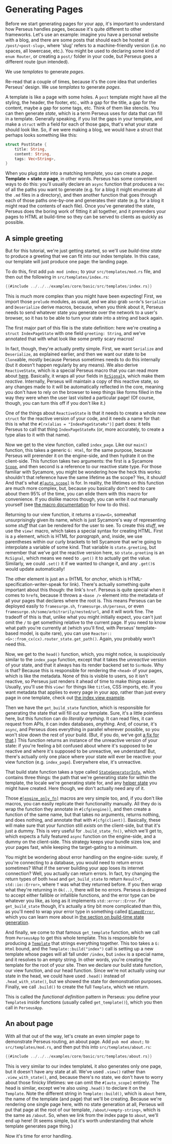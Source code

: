 # Generating Pages

Before we start generating pages for your app, it's important to understand how Perseus handles pages, because it's quite different to other frameworks. Let's use an example: imagine you have a personal website with a blog, and there are some posts that should each be hosted at `/post/<post-slug>`, where 'slug' refers to a machine-friendly version (i.e. no spaces, all lowercase, etc.). You might be used to declaring some kind of `enum Router`, or creating a `post/` folder in your code, but Perseus goes a different route (pun intended).

We use *templates* to generate *pages*.

Re-read that a couple of times, because it's the core idea that underlies Perseus' design. We use *templates* to generate *pages*.

A template is like a page with some holes. A `post` template might have all the styling, the header, the footer, etc., with a gap for the title, a gap for the content, maybe a gap for some tags, etc. Think of them like stencils. You can then generate *state*, which is a term Perseus uses for data that can fill in a template. Generally speaking, if you list the gaps in your template, and make a `struct` with a field for each of those gaps, that's what your state should look like. So, if we were making a blog, we would have a struct that perhaps looks something like this:

```rust
struct PostState {
    title: String,
    content: String,
    tags: Vec<String>,
}
```

When you plug *state* into a matching *template*, you can create a *page*. **Template + state = page**, in other words. Perseus has some convenient ways to do this: you'll usually declare an `async` function that produces a `Vec` of all the paths you want to generate (e.g. for a blog it might enumerate all the `.md` files in a directory), and then another function that goes through each of those paths one-by-one and generates their state (e.g. for a blog it might read the contents of each file). Once you've generated the state, Perseus does the boring work of fitting it all together, and it prerenders your pages to HTML at build-time so they can be served to clients as quickly as possible.

## A simple greeting

But for this tutorial, we're just getting started, so we'll use *build-time state* to produce a greeting that we can fit into our index template. In this case, our template will just produce one page: the landing page.

To do this, first add `pub mod index;` to your `src/templates/mod.rs` file, and then out the following in `src/templates/index.rs`:

```rust
{{#include ../../../examples/core/basic/src/templates/index.rs}}
```

This is much more complex than you might have been expecting! First, we import those `prelude` modules, as usual, and we also grab `serde`'s `Serialize` and `Deserialize` derive macros, because, when you think about it, Perseus needs to send whatever state you generate over the network to a user's browser, so it has to be able to turn your state into a string and back again.

The first major part of this file is the state definition: here we're creating a `struct IndexPageState` with one field `greeting: String`, and we've annotated that with what look like some pretty scary macros!

In fact, though, they're actually pretty simple. First, we want `Serialize` and `Deserialize`, as explained earlier, and then we want our state to be `Clone`able, mostly because Perseus sometimes needs to do this internally (but it doesn't happen regularly by any means). We also derive `ReactiveState`, which is a special Perseus macro that you can read more about [here](=derive.ReactiveState@perseus). Basically, it wraps all your fields in [`RcSignal`](=prelude/struct.RcSignal@sycamore)s, which make them *reactive*. Internally, Perseus will maintain a copy of this reactive state, so any changes made to it will be automatically reflected in the core, meaning you don't have to rely on the browser to keep things like forms filled in the way they were when the user last visited a particular page! (Of course, though, you can turn this off if you don't like it.)

One of the things about `ReactiveState` is that it needs to create a whole new `struct` for the reactive version of your code, and it needs a name for that: this is what the `#[rx(alias = "IndexPageStateRx")]` part does: it tells Perseus to call that thing `IndexPageStateRx` (or, more accurately, to create a type alias to it with that name). 

Now we get to the view function, called `index_page`. Like our `main()` function, this takes a generic `G: Html`, for the same purpose, because Perseus will prerender it on the engine-side, and then hydrate it on the client-side. This function takes two arguments: the first is a Sycamore [`Scope`](prelude/struct.Scope@sycamore), and then second is a reference to our reactive state type. For those familiar with Sycamore, you might be wondering how the heck this works: shouldn't that reference have the same lifetime as the scope? Yes, it should! And that's what [`#[auto_scope]`](=attr.auto_scope@perseus) is for. In reality, the lifetimes on this function are much more complex, but, because you basically don't need to care about them 95% of the time, you can elide them with this macro for convenience. If you dislike macros though, you can write it out manually yourself (see [the macro documentation](=attr.auto_scope@perseus) for how to do this).

Returning to our view function, it returns a `View<G>`, somewhat unsurprisingly given its name, which is just Sycamore's way of representing some *stuff* that can be rendered for the user to see. To create this *stuff*, we use the `view!` macro, which takes a special syntax for creating HTML. First is a `p` element, which is HTML for *paragraph*, and, inside, we use parentheses within our curly brackets to tell Sycamore that we're going to interpolate a variable of some kind. That variable is `state.greeting`, but remember that we've got the reactive version here, so `state.greeting` is an `RcSignal`, which means we need to `.get()` it to actually get the value. Similarly, we could `.set()` it if we wanted to change it, and any `.get()`s would update automatically!

The other element is just an `a` (HTML for *anchor*, which is HTML-specification-writer-speak for link). There's actually something quite important about this though: the link's `href`. Perseus is quite special when it comes to `href`s, because it throws a `<base />` element into the metadata of all your pages that declares where the root is. This means Perseus can be deployed easily to `framesurge.sh`, `framesurge.sh/perseus`, or even `framesurge.sh/some/arbitrarily/nested/url`, and it will work fine. The tradeoff of this is that, unlike what you might initially expect, you can't just omit the `/` to get something relative to the current page. If you need to know what path you're currently at (which you'll find, with Perseus' template-based model, is quite rare), you can use `Reactor::<G>::from_cx(cx).router_state.get_path()`. Again, you probably won't need this.

Now, we get to the `head()` function, which, you might notice, is suspiciously similar to the `index_page` function, except that it takes the *unreactive* version of your state, and that it always has its render backend set to `SsrNode`. Why is that? Because this is responsible for rendering the `<head>` of your pages, which is like the metadata. None of this is visible to users, so it isn't reactive, so Perseus just renders it ahead of time to make things easier. Usually, you'll use this `view!` for things like `title`s, CSS imports, etc. If you want metadata that applies to every page in your app, rather than just every page in one template, check out [the index view example](https://github.com/framesurge/perseus/tree/main/examples/core/index_view).

Then we have the `get_build_state` function, which is responsible for generating the state that will fill out our template. Sure, it's a little pointless here, but this function can do *literally anything*. It can read files, it can request from APIs, it can index databases, *anything*. And, of course, it's `async`, and Perseus does everything in parallel wherever possible, so you won't slow down the rest of your build. (But, if you do, we've got [a fix for that](=utils/fn.cache_res@perseus).) This function returns an instance of the unreactive version of your state: if you're feeling a bit confused about where it's supposed to be reactive and where it's supposed to be unreactive, we understand! But, there's actually only one place where your state will ever be reactive: your view function (e.g. `index_page`). Everywhere else, it's unreactive.

That build state function takes a type called [`StateGeneratorInfo`](=prelude/struct.StateGeneratorInfo@perseus), which contains three things: the path that we're generating state for within the template, the locale we're generating state for, and any [helper state](:state/helper) you might have created. Here though, we don't actually need any of it.

Those [`#[engine_only_fn]`](=prelude/attr.engine_only_fn@perseus) macros are very simple too, and, if you don't like macros, you can easily replicate their functionality manually. All they do is wrap the function they annotate in `#[cfg(engine)]`, and then create a function of the same name, but that takes no arguments, returns nothing, and does nothing, and annotate that with `#[cfg(client)]`. Basically, these will make sure that your function still *exists* on the client-side, but that it's just a dummy. This is very useful for `.build_state_fn()`, which we'll get to, which expects a fully featured `async` function on the engine-side, and a dummy on the client-side. This strategy keeps your bundle sizes low, and your pages fast, while keeping the target-gating to a minimum.

You might be wondering about error handling on the engine-side: surely, if you're connecting to a database, you would need to return errors sometimes? What if the server building your app loses its internet connection? Well, you actually can return errors. In fact, try changing the return types of both `head` and `get_build_state` to return `Result<T, std::io::Error>`, where `T` was what they returned before. If you then wrap what they're returning in `Ok(..)`, there will be no errors. Perseus is designed to accept either fallible or infallible functions, and the error type can be whatever you like, as long as it implements `std::error::Error`. For `get_build_state` though, it's actually a tiny bit more complicated than this, as you'll need to wrap your error type in something called [`BlamedError`](prelude/struct.BlamedError@perseus), which you can learn more about in [the section on build-time state generation](:state/build).

And finally, we come to that famous `get_template` function, which we call from `PerseusApp` to get this whole template. This is responsible for producing a [`Template`](prelude/struct.Template@perseus) that strings everything together. This too takes a `G: Html` bound, and the `Template::build("index")` call is setting up a new template whose pages will all fall under `/index`, but `index` is a special name, and it resolves to an empty string. In other words, you're creating the template for the root of your site. Then we declare our build state function, our view function, and our head function. Since we're not actually using our state in the head, we could have used `.head()` instead of `.head_with_state()`, but we showed the state for demonstration purposes. Finally, we call `.build()` to create the full `Template`, which we return.

This is called the *functional definition* pattern in Perseus: you define your `Template`s inside functions (usually called `get_template()`), which you then call in `PerseusApp`.

## An about page

With all that out of the way, let's create an even simpler page to demonstrate Perseus routing, an about page. Add `pub mod about;` to `src/templates/mod.rs`, and then put this into `src/templates/about.rs`:

```rust
{{#include ../../../examples/core/basic/src/templates/about.rs}}
```

This is very similar to our index templateL it also generates only one page, but it doesn't have any state at all. We've used `.view()`  rather than `.view_with_state()`, and, because there's no state, we don't have to worry about those finicky lifetimes: we can omit the `#[auto_scope]` entirely. The head is similar, except we're also using `.head()` to declare it on the `Template`. Note the different string in `Template::build()`, which is `about` here, the name of the template (and page) that we'll be creating. Because we're rendering one single page here, with no state generation at all, Perseus will put that page at the root of our template, `/about/<empty-string>`, which is the same as `/about`. So, when we link from the index page to `about`, we'll end up here! (It seems simple, but it's worth understanding that whole template generates page thing.)

Now it's time for error handling.
